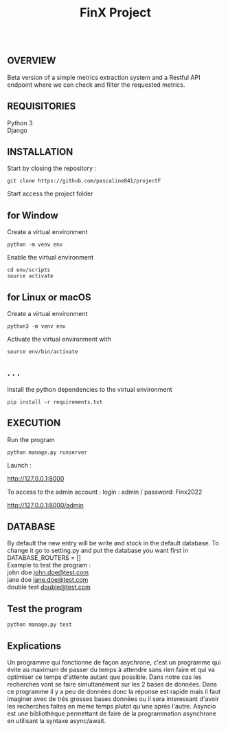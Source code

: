 <h1 align="center">FinX Project</h1>
<br>
<br>

## OVERVIEW
Beta version of a simple metrics extraction system and a Restful API endpoint where we can check and filter the requested metrics.


## REQUISITORIES
Python 3 <br>
Django <br>

## INSTALLATION
Start by closing the repository :
```
git clone https://github.com/pascaline841/projectF
```
Start access the project folder

## for Window
Create a virtual environment
```
python -m venv env
```
Enable the virtual environment
```
cd env/scripts
source activate
```

## for Linux or macOS
Create a virtual environment 
```
python3 -m venv env
```
Activate the virtual environment with 
```
source env/bin/activate 
```
## . . . 
Install the python dependencies to the virtual environment
```
pip install -r requirements.txt
```

## EXECUTION
Run the program
```
python manage.py runserver
```
Launch :

http://127.0.0.1:8000

To access to the admin account : login : admin / password: Finx2022

http://127.0.0.1:8000/admin 

## DATABASE
By default the new entry will be write and stock in the default database. To change it go to setting.py and put the database you want first in DATABASE_ROUTERS = [] <br>
Example to test the program : <br>
john doe john.doe@test.com <br>
jane doe jane.doe@test.com <br>
double test double@test.com
## Test the program
```
python manage.py test
```
## Explications
Un programme qui fonctionne de façon asychrone, c'est un programme qui évite au maximum de passer du temps à attendre sans rien faire et qui va optimiser ce temps d'attente autant que possible.
Dans notre cas les recherches vont se faire simultanément sur les 2 bases de données.
Dans ce programme il y a peu de données donc la réponse est rapide mais il faut imaginer avec 
de trés grosses bases données ou il sera interessant d'avoir les recherches faites en meme temps 
plutot qu'une aprés l'autre.
Asyncio est une bibliothèque permettant de faire de la programmation asynchrone en utilisant la syntaxe async/await.